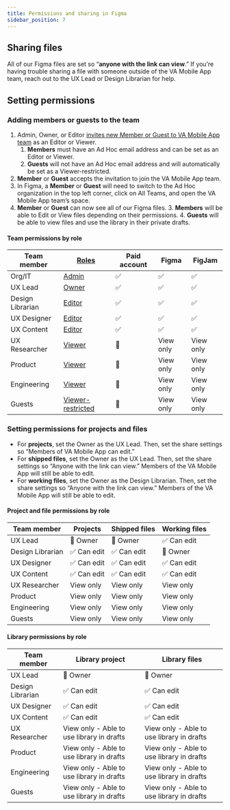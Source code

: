 ```yaml
---
title: Permissions and sharing in Figma
sidebar_position: 7
---
```


## Sharing files

All of our Figma files are set so “**anyone with the link can view**.” If you’re having trouble sharing a file with someone outside of the VA Mobile App team, reach out to the UX Lead or Design Librarian for help.


## Setting permissions

### Adding members or guests to the team
1. Admin, Owner, or Editor [invites new Member or Guest to VA Mobile App team](https://help.figma.com/hc/en-us/articles/360040453113-Add-members-or-guests-to-an-organization) as an Editor or Viewer.
    1. **Members** must have an Ad Hoc email address and can be set as an Editor or Viewer.
    2. **Guests** will not have an Ad Hoc email address and will automatically be set as a Viewer-restricted.
2. **Member** or **Guest** accepts the invitation to join the VA Mobile App team.
3. In Figma, a **Member** or **Guest** will need to switch to the Ad Hoc organization in the top left corner, click on All Teams, and open the VA Mobile App team’s space.
4. **Member** or **Guest** can now see all of our Figma files.
    3. **Members** will be able to Edit or View files depending on their permissions.
    4. **Guests** will be able to view files and use the library in their private drafts.


#### Team permissions by role
|Team member|[Roles](https://help.figma.com/hc/en-us/articles/13839486673559-Organization-plan-permissions#teams)|Paid account|Figma|FigJam|
|--- |--- |--- |--- |--- |
|Org/IT|[Admin](https://help.figma.com/hc/en-us/articles/360039970673#team-admin)|✅|✅|✅|
|UX Lead|[Owner](https://help.figma.com/hc/en-us/articles/360039970673#owner)|✅|✅|✅|
|Design Librarian|[Editor](https://help.figma.com/hc/en-us/articles/360039970673#Can_edit)|✅|✅|✅|
|UX Designer|[Editor](https://help.figma.com/hc/en-us/articles/360039970673#Can_edit)|✅|✅|✅|
|UX  Content|[Editor](https://help.figma.com/hc/en-us/articles/360039970673#Can_edit)|✅|✅|✅|
|UX Researcher|[Viewer](https://help.figma.com/hc/en-us/articles/360039970673#view)|🚫|View only|View only|
|Product|[Viewer](https://help.figma.com/hc/en-us/articles/360039970673#view)|🚫|View only|View only|
|Engineering|[Viewer](https://help.figma.com/hc/en-us/articles/360039970673#view)|🚫|View only|View only|
|Guests|[Viewer-restricted](https://help.figma.com/hc/en-us/articles/360039960434#viewer-restricted)|🚫|View only|View only|



### Setting permissions for projects and files
* For **projects**, set the Owner as the UX Lead. Then, set the share settings so “Members of VA Mobile App can edit.”
* For **shipped files**, set the Owner as the UX Lead. Then, set the share settings so “Anyone with the link can view.” Members of the VA Mobile App will still be able to edit.
* For **working files**, set the Owner as the Design Librarian. Then, set the share settings so “Anyone with the link can view.” Members of the VA Mobile App will still be able to edit.


#### Project and file permissions by role
|Team member|Projects|Shipped files|Working files|
|--- |--- |--- |--- |
|UX Lead|🔑 Owner|🔑 Owner|✅ Can edit|
|Design Librarian|✅ Can edit|✅ Can edit|🔑 Owner|
|UX Designer|✅ Can edit|✅ Can edit|✅ Can edit|
|UX  Content|✅ Can edit|✅ Can edit|✅ Can edit|
|UX Researcher|View only|View only|View only|
|Product|View only|View only|View only|
|Engineering|View only|View only|View only|
|Guests|View only|View only|View only|


#### Library permissions by role
|Team member|Library project|Library files|
|--- |--- |--- |
|UX Lead|🔑 Owner|🔑 Owner|
|Design Librarian|✅ Can edit|✅ Can edit|
|UX Designer|✅ Can edit|✅ Can edit|
|UX  Content|✅ Can edit|✅ Can edit|
|UX Researcher|View only - Able to use library in drafts|View only - Able to use library in drafts|
|Product|View only - Able to use library in drafts|View only - Able to use library in drafts|
|Engineering|View only - Able to use library in drafts|View only - Able to use library in drafts|
|Guests|View only - Able to use library in drafts|View only - Able to use library in drafts|